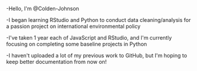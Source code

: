 -Hello, I'm @Colden-Johnson

-I began learning RStudio and Python to conduct data cleaning/analysis for a passion project on international environmental policy

-I've taken 1 year each of JavaScript and RStudio, and I'm currently focusing on completing some baseline projects in Python

-I haven't uploaded a lot of my previous work to GitHub, but I'm hoping to keep better documentation from now on! 


